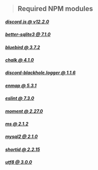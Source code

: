 >## **Required NPM modules**


##### [discord.js @ v12.2.0](https://www.npmjs.com/package/discord.js?source=post_page-----7b5fe27cb6fa----------------------)
##### [better-sqlite3 @ 7.1.0](https://www.npmjs.com/package/better-sqlite3)
##### [bluebird @ 3.7.2](https://www.npmjs.com/package/bluebird)
##### [chalk @ 4.1.0](https://www.npmjs.com/package/chalk)
##### [discord-blackhole.logger @ 1.1.6](https://www.npmjs.com/package/discord-blackhole.logger)
##### [enmap @ 5.3.1](https://www.npmjs.com/package/enmap)
##### [eslint @ 7.3.0](https://www.npmjs.com/package/enmap)
##### [moment @ 2.27.0](https://www.npmjs.com/package/moment)
##### [ms @ 2.1.2](https://www.npmjs.com/package/ms)
##### [mysql2 @ 2.1.0](https://www.npmjs.com/package/mysql2)
##### [shortid @ 2.2.15](https://www.npmjs.com/package/shortid)
##### [utf8 @ 3.0.0](https://www.npmjs.com/package/utf8)